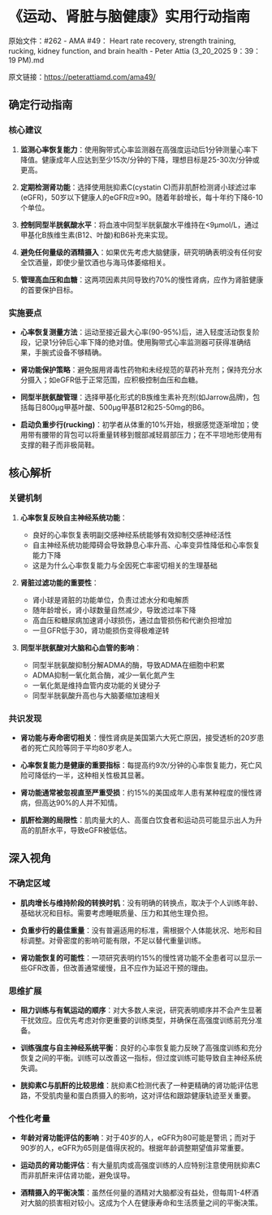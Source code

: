# 《运动、肾脏与脑健康》实用行动指南

原始文件：#262 - AMA #49： Heart rate recovery, strength training, rucking, kidney function, and brain health - Peter Attia (3_20_2025 9：39：19 PM).md

原文链接：https://peterattiamd.com/ama49/

<YouTube videoId="V3OaRWTJjK4" />

## 确定行动指南

### 核心建议

1. **监测心率恢复能力**：使用胸带式心率监测器在高强度运动后1分钟测量心率下降值。健康成年人应达到至少15次/分钟的下降，理想目标是25-30次/分钟或更高。

2. **定期检测肾功能**：选择使用胱抑素C(cystatin C)而非肌酐检测肾小球滤过率(eGFR)，50岁以下健康人的eGFR应≥90。随着年龄增长，每十年约下降6-10个单位。

3. **控制同型半胱氨酸水平**：将血液中同型半胱氨酸水平维持在<9μmol/L，通过甲基化B族维生素(B12、叶酸)和B6补充来实现。

4. **避免任何量级的酒精摄入**：如果优先考虑大脑健康，研究明确表明没有任何安全饮酒量，即使少量饮酒也与海马体萎缩相关。

5. **管理高血压和血糖**：这两项因素共同导致约70%的慢性肾病，应作为肾脏健康的首要保护目标。

### 实施要点

- **心率恢复测量方法**：运动至接近最大心率(90-95%)后，进入轻度活动恢复阶段，记录1分钟后心率下降的绝对值。使用胸带式心率监测器可获得准确结果，手腕式设备不够精确。

- **肾功能保护策略**：避免服用肾毒性药物和未经规范的草药补充剂；保持充分水分摄入；如eGFR低于正常范围，应积极控制血压和血糖。

- **同型半胱氨酸管理**：选择甲基化形式的B族维生素补充剂(如Jarrow品牌)，包括每日800μg甲基叶酸、500μg甲基B12和25-50mg的B6。

- **启动负重步行(rucking)**：初学者从体重的10%开始，根据感觉逐渐增加；使用带有腰带的背包可以将重量转移到髋部减轻肩部压力；在不平坦地形使用有支撑的鞋子而非极简鞋。

## 核心解析

### 关键机制

1. **心率恢复反映自主神经系统功能**：
   - 良好的心率恢复表明副交感神经系统能够有效抑制交感神经活性
   - 自主神经系统功能障碍会导致静息心率升高、心率变异性降低和心率恢复能力下降
   - 这是为什么心率恢复能力与全因死亡率密切相关的生理基础

2. **肾脏过滤功能的重要性**：
   - 肾小球是肾脏的功能单位，负责过滤水分和电解质
   - 随年龄增长，肾小球数量自然减少，导致滤过率下降
   - 高血压和糖尿病加速肾小球损伤，通过血管损伤和代谢负担增加
   - 一旦GFR低于30，肾功能损伤变得极难逆转

3. **同型半胱氨酸对大脑和心血管的影响**：
   - 同型半胱氨酸抑制分解ADMA的酶，导致ADMA在细胞中积累
   - ADMA抑制一氧化氮合酶，减少一氧化氮产生
   - 一氧化氮是维持血管内皮功能的关键分子
   - 同型半胱氨酸升高也与大脑萎缩加速相关

### 共识发现

- **肾功能与寿命密切相关**：慢性肾病是美国第六大死亡原因，接受透析的20岁患者的死亡风险等同于平均80岁老人。

- **心率恢复能力是健康的重要指标**：每提高约9次/分钟的心率恢复能力，死亡风险可降低约一半，这种相关性极其显著。

- **肾功能通常被忽视直至严重受损**：约15%的美国成年人患有某种程度的慢性肾病，但高达90%的人并不知情。

- **肌酐检测的局限性**：肌肉量大的人、高蛋白饮食者和运动员可能显示出人为升高的肌酐水平，导致eGFR被低估。

## 深入视角

### 不确定区域

- **肌肉增长与维持阶段的转换时机**：没有明确的转换点，取决于个人训练年龄、基础状况和目标。需要考虑睡眠质量、压力和其他生理负担。

- **负重步行的最佳重量**：没有普遍适用的标准，需根据个人体能状况、地形和目标调整。对骨密度的影响可能有限，不足以替代重量训练。

- **肾功能恢复的可能性**：一项研究表明约15%的慢性肾功能不全患者可以显示一些GFR改善，但改善通常缓慢，且不应作为延迟干预的理由。

### 思维扩展

- **阻力训练与有氧运动的顺序**：对大多数人来说，研究表明顺序并不会产生显著干扰效应。应优先考虑对你更重要的训练类型，并确保在高强度训练前充分准备。

- **训练强度与自主神经系统平衡**：良好的心率恢复能力反映了高强度训练和充分恢复之间的平衡。训练可以改善这一指标，但过度训练可能导致自主神经系统失调。

- **胱抑素C与肌酐的比较思维**：胱抑素C检测代表了一种更精确的肾功能评估思路，不受肌肉量和蛋白质摄入的影响，这对评估和跟踪健康轨迹至关重要。

### 个性化考量

- **年龄对肾功能评估的影响**：对于40岁的人，eGFR为80可能是警讯；而对于90岁的人，eGFR为65则是值得庆祝的。根据年龄调整期望值非常重要。

- **运动员的肾功能评估**：有大量肌肉或高强度训练的人应特别注意使用胱抑素C而非肌酐来评估肾功能，避免误导。

- **酒精摄入的平衡决策**：虽然任何量的酒精对大脑都没有益处，但每周1-4杯酒对大脑的损害相对较小。这成为个人在健康寿命和生活质量之间的平衡决策。
